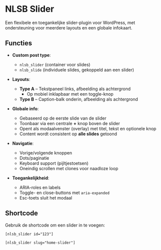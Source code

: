 # NLSB Slider

Een flexibele en toegankelijke slider-plugin voor WordPress, met ondersteuning voor meerdere layouts en een globale infokaart.

## Functies

- **Custom post type**:  
  - `nlsb_slider` (container voor slides)  
  - `nlsb_slide` (individuele slides, gekoppeld aan een slider)

- **Layouts**:
  - **Type A** – Tekstpaneel links, afbeelding als achtergrond  
    - Op mobiel inklapbaar met een toggle-knop  
  - **Type B** – Caption-balk onderin, afbeelding als achtergrond  

- **Globale info**:
  - Gebaseerd op de eerste slide van de slider  
  - Toonbaar via een centrale **+** knop boven de slider  
  - Opent als modaalvenster (overlay) met titel, tekst en optionele knop  
  - Content wordt consistent op **alle slides** getoond

- **Navigatie**:
  - Vorige/volgende knoppen  
  - Dots/paginatie  
  - Keyboard support (pijltjestoetsen)  
  - Oneindig scrollen met clones voor naadloze loop

- **Toegankelijkheid**:
  - ARIA-roles en labels  
  - Toggle- en close-buttons met `aria-expanded`  
  - Esc-toets sluit het modaal

## Shortcode

Gebruik de shortcode om een slider in te voegen:

```text
[nlsb_slider id="123"]

[nlsb_slider slug="home-slider"]

